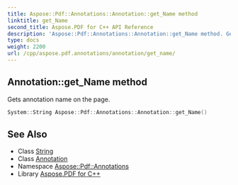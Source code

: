 ```yaml
---
title: Aspose::Pdf::Annotations::Annotation::get_Name method
linktitle: get_Name
second_title: Aspose.PDF for C++ API Reference
description: 'Aspose::Pdf::Annotations::Annotation::get_Name method. Gets annotation name on the page in C++.'
type: docs
weight: 2200
url: /cpp/aspose.pdf.annotations/annotation/get_name/
---
```

## Annotation::get_Name method


Gets annotation name on the page.

```cpp
System::String Aspose::Pdf::Annotations::Annotation::get_Name()
```

## See Also

* Class [String](../../../system/string/)
* Class [Annotation](../)
* Namespace [Aspose::Pdf::Annotations](../../)
* Library [Aspose.PDF for C++](../../../)
